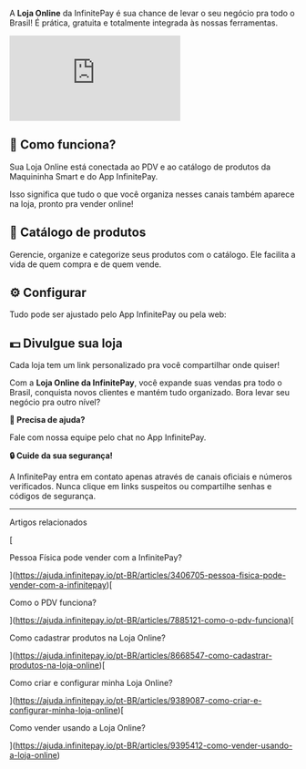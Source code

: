 A **Loja Online** da InfinitePay é sua chance de levar o seu negócio pra todo o Brasil! É prática, gratuita e totalmente integrada às nossas ferramentas.

<iframe src="https://www.youtube.com/embed/8x9URKL9hF0" frameborder="0" allowfullscreen="allowfullscreen"></iframe>

## **🛒 Como funciona?**

Sua Loja Online está conectada ao PDV e ao catálogo de produtos da Maquininha Smart e do App InfinitePay.

Isso significa que tudo o que você organiza nesses canais também aparece na loja, pronto pra vender online!

## **📑 Catálogo de produtos**

Gerencie, organize e categorize seus produtos com o catálogo. Ele facilita a vida de quem compra e de quem vende.

## **⚙️ Configurar**

Tudo pode ser ajustado pelo App InfinitePay ou pela web:

## **💵 Divulgue sua loja**

Cada loja tem um link personalizado pra você compartilhar onde quiser!

Com a **Loja Online da InfinitePay**, você expande suas vendas pra todo o Brasil, conquista novos clientes e mantém tudo organizado. Bora levar seu negócio pra outro nível?

**🔔 Precisa de ajuda?**

Fale com nossa equipe pelo chat no App InfinitePay.

**🔒 Cuide da sua segurança!**

A InfinitePay entra em contato apenas através de canais oficiais e números verificados. Nunca clique em links suspeitos ou compartilhe senhas e códigos de segurança.

___

Artigos relacionados

[

Pessoa Física pode vender com a InfinitePay?

](https://ajuda.infinitepay.io/pt-BR/articles/3406705-pessoa-fisica-pode-vender-com-a-infinitepay)[

Como o PDV funciona?

](https://ajuda.infinitepay.io/pt-BR/articles/7885121-como-o-pdv-funciona)[

Como cadastrar produtos na Loja Online?

](https://ajuda.infinitepay.io/pt-BR/articles/8668547-como-cadastrar-produtos-na-loja-online)[

Como criar e configurar minha Loja Online?

](https://ajuda.infinitepay.io/pt-BR/articles/9389087-como-criar-e-configurar-minha-loja-online)[

Como vender usando a Loja Online?

](https://ajuda.infinitepay.io/pt-BR/articles/9395412-como-vender-usando-a-loja-online)